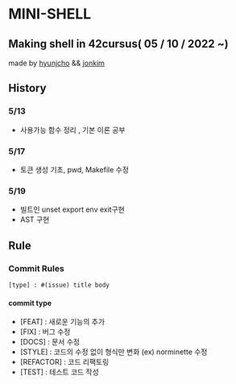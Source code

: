 # MINI-SHELL

## Making shell in 42cursus( 05 / 10 / 2022 ~)
made by [hyunjcho](https://github.com/highjcho) && [jonkim](https://github.com/dino9881)



## History
### 5/13
- 사용가능 함수 정리 , 기본 이론 공부  
### 5/17
- 토큰 생성 기초, pwd, Makefile 수정
### 5/19
- 빌트인 unset export env exit구현
- AST 구현

## Rule
### Commit Rules
```[type] : #(issue) title body  ```  
#### commit type
- [FEAT] : 새로운 기능의 추가
- [FIX] : 버그 수정
- [DOCS] : 문서 수정
- [STYLE] : 코드의 수정 없이 형식만 변화 (ex) norminette 수정 
- [REFACTOR] : 코드 리팩토링
- [TEST] : 테스트 코드 작성